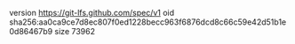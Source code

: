 version https://git-lfs.github.com/spec/v1
oid sha256:aa0ca9ce7d8ec807f0ed1228becc963f6876dcd8c66c59e42d51b1e0d86467b9
size 73962
